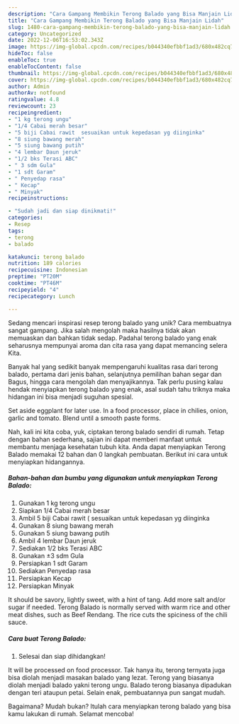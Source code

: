 ```yaml
---
description: "Cara Gampang Membikin Terong Balado yang Bisa Manjain Lidah"
title: "Cara Gampang Membikin Terong Balado yang Bisa Manjain Lidah"
slug: 1480-cara-gampang-membikin-terong-balado-yang-bisa-manjain-lidah
category: Uncategorized
date: 2022-12-06T16:53:02.343Z
image: https://img-global.cpcdn.com/recipes/b044340efbbf1ad3/680x482cq70/terong-balado-foto-resep-utama.jpg
hideToc: false
enableToc: true
enableTocContent: false
thumbnail: https://img-global.cpcdn.com/recipes/b044340efbbf1ad3/680x482cq70/terong-balado-foto-resep-utama.jpg
cover: https://img-global.cpcdn.com/recipes/b044340efbbf1ad3/680x482cq70/terong-balado-foto-resep-utama.jpg
author: Admin
authorAv: notfound
ratingvalue: 4.8
reviewcount: 23
recipeingredient:
- "1 kg terong ungu"
- "1/4 Cabai merah besar"
- "5 biji Cabai rawit  sesuaikan untuk kepedasan yg diinginka"
- "8 siung bawang merah"
- "5 siung bawang putih"
- "4 lembar Daun jeruk"
- "1/2 bks Terasi ABC"
- " 3 sdm Gula"
- "1 sdt Garam"
- " Penyedap rasa"
- " Kecap"
- " Minyak"
recipeinstructions:

- "Sudah jadi dan siap dinikmati!"
categories:
- Resep
tags:
- terong
- balado

katakunci: terong balado 
nutrition: 189 calories
recipecuisine: Indonesian
preptime: "PT20M"
cooktime: "PT46M"
recipeyield: "4"
recipecategory: Lunch

---
```





Sedang mencari inspirasi resep terong balado yang unik? Cara membuatnya sangat gampang. Jika salah mengolah maka hasilnya tidak akan memuaskan dan bahkan tidak sedap. Padahal terong balado yang enak seharusnya mempunyai aroma dan cita rasa yang dapat memancing selera Kita.





Banyak hal yang sedikit banyak mempengaruhi kualitas rasa dari terong balado, pertama dari jenis bahan, selanjutnya pemilihan bahan segar dan Bagus, hingga cara mengolah dan menyajikannya. Tak perlu pusing kalau hendak menyiapkan terong balado yang enak,      asal sudah tahu triknya maka hidangan ini bisa menjadi suguhan spesial.














Set aside eggplant for later use. In a food processor, place in chilies, onion, garlic and tomato. Blend until a smooth paste forms.






Nah, kali ini kita coba, yuk, ciptakan terong balado sendiri di rumah. Tetap dengan bahan sederhana, sajian ini dapat memberi manfaat untuk membantu menjaga kesehatan tubuh kita. Anda dapat menyiapkan Terong Balado memakai 12 bahan dan 0 langkah pembuatan. Berikut ini cara untuk menyiapkan hidangannya.

<!--inarticleads1-->

##### Bahan-bahan dan bumbu yang digunakan untuk menyiapkan Terong Balado:

1. Gunakan 1 kg terong ungu
1. Siapkan 1/4 Cabai merah besar
1. Ambil 5 biji Cabai rawit ( sesuaikan untuk kepedasan yg diinginka
1. Gunakan 8 siung bawang merah
1. Gunakan 5 siung bawang putih
1. Ambil 4 lembar Daun jeruk
1. Sediakan 1/2 bks Terasi ABC
1. Gunakan  ±3 sdm Gula
1. Persiapkan 1 sdt Garam
1. Sediakan  Penyedap rasa
1. Persiapkan  Kecap
1. Persiapkan  Minyak


It should be savory, lightly sweet, with a hint of tang. Add more salt and/or sugar if needed. Terong Balado is normally served with warm rice and other meat dishes, such as Beef Rendang. The rice cuts the spiciness of the chili sauce. 

<!--inarticleads2-->

##### Cara buat Terong Balado:


1. Selesai dan siap dihidangkan!

It will be processed on food processor. Tak hanya itu, terong ternyata juga bisa diolah menjadi masakan balado yang lezat. Terong yang biasanya diolah menjadi balado yakni terong ungu. Balado terong biasanya dipadukan dengan teri ataupun petai. Selain enak, pembuatannya pun sangat mudah. 

Bagaimana? Mudah bukan? Itulah cara menyiapkan terong balado yang bisa kamu lakukan di rumah. Selamat mencoba!

